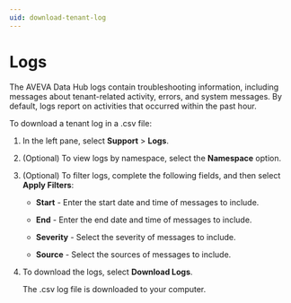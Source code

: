 ```yaml
---
uid: download-tenant-log
---
```


# Logs

The AVEVA Data Hub logs contain troubleshooting information, including messages about tenant-related activity, errors, and system messages. By default, logs report on activities that occurred within the past hour. <!--AF 11/16/21 This topic seems like it would be useful for other things in addition to PI to Data Hub. When we create a support section in the help, this should move there and a link should be added in this section.-->

To download a tenant log in a .csv file:

1. In the left pane, select **Support** > **Logs**.
   
2. (Optional) To view logs by namespace, select the **Namespace** option.

3. (Optional) To filter logs, complete the following fields, and then select **Apply Filters**:

    * **Start** - Enter the start date and time of messages to include.
    
    * **End** - Enter the end date and time of messages to include.

    * **Severity** - Select the severity of messages to include.

    * **Source** - Select the sources of messages to include.

4. To download the logs, select **Download Logs**.

   The .csv log file is downloaded to your computer.
